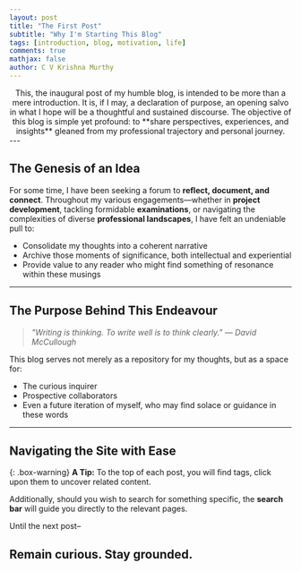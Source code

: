 ```yaml
---
layout: post
title: "The First Post"
subtitle: "Why I'm Starting This Blog"
tags: [introduction, blog, motivation, life]
comments: true
mathjax: false
author: C V Krishna Murthy
---
```


<div style="text-align: center;">
This, the inaugural post of my humble blog, is intended to be more than a mere introduction. It is, if I may, a declaration of purpose, an opening salvo in what I hope will be a thoughtful and sustained discourse. The objective of this blog is simple yet profound: to **share perspectives, experiences, and insights** gleaned from my professional trajectory and personal journey.
</div>
---

## The Genesis of an Idea

For some time, I have been seeking a forum to **reflect, document, and connect**. Throughout my various engagements—whether in **project development**, tackling formidable **examinations**, or navigating the complexities of diverse **professional landscapes**, I have felt an undeniable pull to:

- Consolidate my thoughts into a coherent narrative
- Archive those moments of significance, both intellectual and experiential
- Provide value to any reader who might find something of resonance within these musings

---

## The Purpose Behind This Endeavour

> _"Writing is thinking. To write well is to think clearly." — David McCullough_

This blog serves not merely as a repository for my thoughts, but as a space for:
- The curious inquirer
- Prospective collaborators
- Even a future iteration of myself, who may find solace or guidance in these words

---

## Navigating the Site with Ease

{: .box-warning}
**A Tip:** To the top of each post, you will find tags, click upon them to uncover related content.

Additionally, should you wish to search for something specific, the **search bar** will guide you directly to the relevant pages.

Until the next post–
## Remain curious. Stay grounded.
